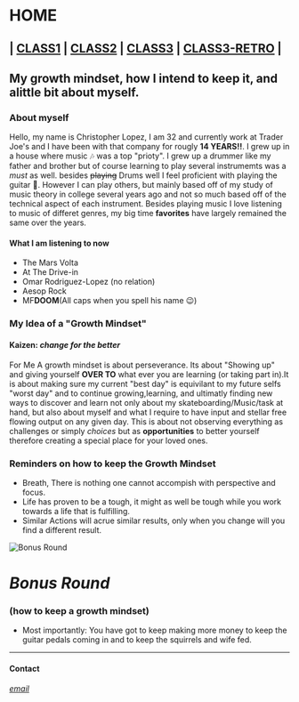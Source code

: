 # HOME 
## | [CLASS1](class1reading.md) | [CLASS2](class2.md) | [CLASS3](class3.md) | [CLASS3-RETRO](class3-retro.md) |
    
## My growth mindset, how I intend to keep it, and alittle bit about myself.

### About myself 
Hello, my name is Christopher Lopez, I am 32 and currently work at Trader Joe's and I have been with that company for rougly **14 YEARS!!**.
I grew up in a house where music 🎶 was a top "prioty". I grew up a drummer like my father and brother but of course learning to play several instrumemts was a *must* as well. besides ~~playing~~ Drums well I feel proficient with playing the guitar 🎸. However I can play others, but mainly based off of my study of music theory in college several years ago and not so much based off of the technical aspect of each instrument. Besides playing music I love listening to music of differet genres, my big time **favorites** have largely remained the same over the years. 
        
#### What I am listening to now
- The Mars Volta 
- At The Drive-in
- Omar Rodriguez-Lopez (no relation)
- Aesop Rock
- MF**DOOM**(All caps when you spell his name 😉)

### My Idea of a "Growth Mindset"

#### Kaizen: *change for the better*
For Me A growth mindset is about perseverance. Its about "Showing up" and giving yourself **OVER TO** what ever you are learning (or taking part in).It is about making sure my current "best day" is equivilant to my future selfs "worst day"  and to continue growing,learning, and ultimatly finding new ways to discover and learn not only about my skateboarding/Music/task at hand, but also about myself and what I require to have input and stellar free flowing output on any given day. This is about not observing everything as challenges or simply *choices* but as **opportunities** to better yourself therefore creating a special place for your loved ones.
                                              
### Reminders on how to keep the Growth Mindset

- Breath, There is nothing one cannot accompish with perspective and focus.
- Life has proven to be a tough, it might as well be tough while you work towards a life that is fulfilling.
- Similar Actions will acrue similar results, only when you change will you find a different result.

![Bonus Round](https://user-images.githubusercontent.com/99520664/165210146-6e5b5c21-6cff-448b-8510-1b95fe7f7cf5.jpeg)

# *Bonus Round* 
### (how to keep a growth mindset)

- Most importantly: You have got to keep making more money to keep the guitar pedals coming in and to keep the squirrels and wife fed.

*****

#### Contact
[*email*](mailto:chris_lopez@mailfence.com)

